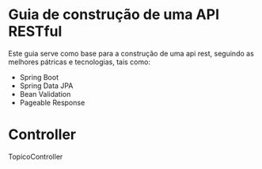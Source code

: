 # Guia de construção de uma API RESTful

Este guia serve como base para a construção de uma api rest, seguindo as melhores pátricas e tecnologias, tais como:
* Spring Boot
* Spring Data JPA
* Bean Validation
* Pageable Response

# Controller
TopicoController
